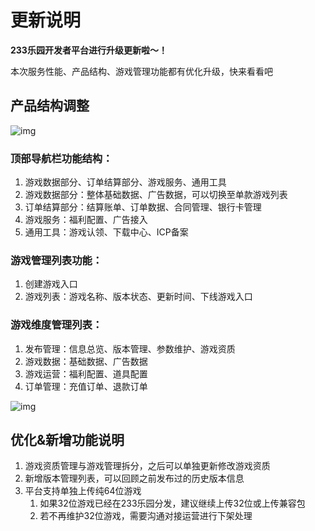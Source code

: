 # 更新说明

**233乐园开发者平台进行升级更新啦～！**

本次服务性能、产品结构、游戏管理功能都有优化升级，快来看看吧

## 产品结构调整

![img](https://arkimg.ark.online/(null)-20240524192454983.png)

### **顶部导航栏功能结构：**

1. 游戏数据部分、订单结算部分、游戏服务、通用工具
2. 游戏数据部分：整体基础数据、广告数据，可以切换至单款游戏列表
3. 订单结算部分：结算账单、订单数据、合同管理、银行卡管理
4. 游戏服务：福利配置、广告接入
5. 通用工具：游戏认领、下载中心、ICP备案

### **游戏管理列表功能：**

1. 创建游戏入口
2. 游戏列表：游戏名称、版本状态、更新时间、下线游戏入口

### **游戏维度管理列表：**

1. 发布管理：信息总览、版本管理、参数维护、游戏资质
2. 游戏数据：基础数据、广告数据
3. 游戏运营：福利配置、道具配置
4. 订单管理：充值订单、退款订单

![img](https://arkimg.ark.online/(null)-20240524192454704.png)

## 优化&新增功能说明

1. 游戏资质管理与游戏管理拆分，之后可以单独更新修改游戏资质
2. 新增版本管理列表，可以回顾之前发布过的历史版本信息
3. 平台支持单独上传纯64位游戏
   1. 如果32位游戏已经在233乐园分发，建议继续上传32位或上传兼容包
   2. 若不再维护32位游戏，需要沟通对接运营进行下架处理